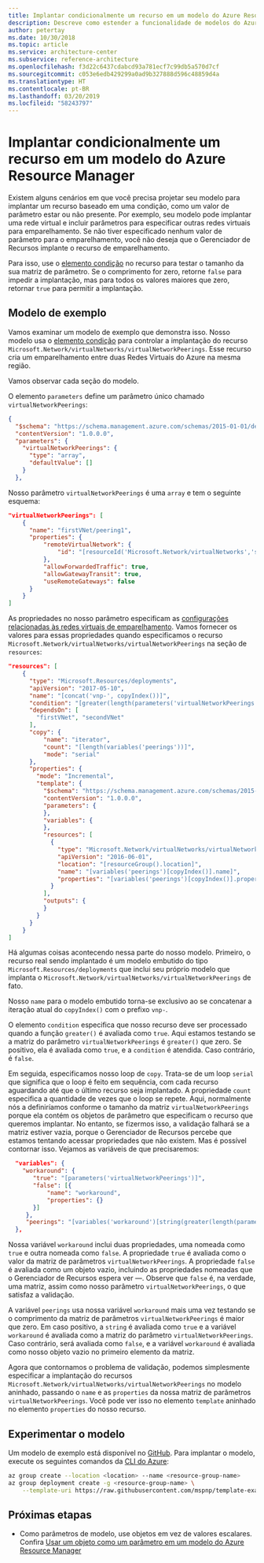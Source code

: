 ```yaml
---
title: Implantar condicionalmente um recurso em um modelo do Azure Resource Manager
description: Descreve como estender a funcionalidade de modelos do Azure Resource Manager para implantar condicionalmente um recurso dependendo do valor de um parâmetro.
author: petertay
ms.date: 10/30/2018
ms.topic: article
ms.service: architecture-center
ms.subservice: reference-architecture
ms.openlocfilehash: f3d22c6437cdabcd93a781ecf7c99db5a570d7cf
ms.sourcegitcommit: c053e6edb429299a0ad9b327888d596c48859d4a
ms.translationtype: HT
ms.contentlocale: pt-BR
ms.lasthandoff: 03/20/2019
ms.locfileid: "58243797"
---
```

# <a name="conditionally-deploy-a-resource-in-an-azure-resource-manager-template"></a>Implantar condicionalmente um recurso em um modelo do Azure Resource Manager

Existem alguns cenários em que você precisa projetar seu modelo para implantar um recurso baseado em uma condição, como um valor de parâmetro estar ou não presente. Por exemplo, seu modelo pode implantar uma rede virtual e incluir parâmetros para especificar outras redes virtuais para emparelhamento. Se não tiver especificado nenhum valor de parâmetro para o emparelhamento, você não deseja que o Gerenciador de Recursos implante o recurso de emparelhamento.

Para isso, use o [elemento condição][azure-resource-manager-condition] no recurso para testar o tamanho da sua matriz de parâmetro. Se o comprimento for zero, retorne `false` para impedir a implantação, mas para todos os valores maiores que zero, retornar `true` para permitir a implantação.

## <a name="example-template"></a>Modelo de exemplo

Vamos examinar um modelo de exemplo que demonstra isso. Nosso modelo usa o [elemento condição][azure-resource-manager-condition] para controlar a implantação do recurso `Microsoft.Network/virtualNetworks/virtualNetworkPeerings`. Esse recurso cria um emparelhamento entre duas Redes Virtuais do Azure na mesma região.

Vamos observar cada seção do modelo.

O elemento `parameters` define um parâmetro único chamado `virtualNetworkPeerings`:

```json
{
  "$schema": "https://schema.management.azure.com/schemas/2015-01-01/deploymentTemplate.json#",
  "contentVersion": "1.0.0.0",
  "parameters": {
    "virtualNetworkPeerings": {
      "type": "array",
      "defaultValue": []
    }
  },
```

Nosso parâmetro `virtualNetworkPeerings` é uma `array` e tem o seguinte esquema:

```json
"virtualNetworkPeerings": [
    {
      "name": "firstVNet/peering1",
      "properties": {
          "remoteVirtualNetwork": {
              "id": "[resourceId('Microsoft.Network/virtualNetworks','secondVNet')]"
          },
          "allowForwardedTraffic": true,
          "allowGatewayTransit": true,
          "useRemoteGateways": false
      }
    }
]
```

As propriedades no nosso parâmetro especificam as [configurações relacionadas às redes virtuais de emparelhamento][vnet-peering-resource-schema]. Vamos fornecer os valores para essas propriedades quando especificamos o recurso `Microsoft.Network/virtualNetworks/virtualNetworkPeerings` na seção de `resources`:

```json
"resources": [
    {
      "type": "Microsoft.Resources/deployments",
      "apiVersion": "2017-05-10",
      "name": "[concat('vnp-', copyIndex())]",
      "condition": "[greater(length(parameters('virtualNetworkPeerings')), 0)]",
      "dependsOn": [
        "firstVNet", "secondVNet"
      ],
      "copy": {
          "name": "iterator",
          "count": "[length(variables('peerings'))]",
          "mode": "serial"
      },
      "properties": {
        "mode": "Incremental",
        "template": {
          "$schema": "https://schema.management.azure.com/schemas/2015-01-01/deploymentTemplate.json#",
          "contentVersion": "1.0.0.0",
          "parameters": {
          },
          "variables": {
          },
          "resources": [
            {
              "type": "Microsoft.Network/virtualNetworks/virtualNetworkPeerings",
              "apiVersion": "2016-06-01",
              "location": "[resourceGroup().location]",
              "name": "[variables('peerings')[copyIndex()].name]",
              "properties": "[variables('peerings')[copyIndex()].properties]"
            }
          ],
          "outputs": {
          }
        }
      }
    }
]
```

Há algumas coisas acontecendo nessa parte do nosso modelo. Primeiro, o recurso real sendo implantado é um modelo embutido do tipo `Microsoft.Resources/deployments` que inclui seu próprio modelo que implanta o `Microsoft.Network/virtualNetworks/virtualNetworkPeerings` de fato.

Nosso `name` para o modelo embutido torna-se exclusivo ao se concatenar a iteração atual do `copyIndex()` com o prefixo `vnp-`.

O elemento `condition` especifica que nosso recurso deve ser processado quando a função `greater()` é avaliada como `true`. Aqui estamos testando se a matriz do parâmetro `virtualNetworkPeerings` é `greater()` que zero. Se positivo, ela é avaliada como `true`, e a `condition` é atendida. Caso contrário, é `false`.

Em seguida, especificamos nosso loop de `copy`. Trata-se de um loop `serial` que significa que o loop é feito em sequência, com cada recurso aguardando até que o último recurso seja implantado. A propriedade `count` especifica a quantidade de vezes que o loop se repete. Aqui, normalmente nós a definiríamos conforme o tamanho da matriz `virtualNetworkPeerings` porque ela contém os objetos de parâmetro que especificam o recurso que queremos implantar. No entanto, se fizermos isso, a validação falhará se a matriz estiver vazia, porque o Gerenciador de Recursos percebe que estamos tentando acessar propriedades que não existem. Mas é possível contornar isso. Vejamos as variáveis de que precisaremos:

```json
  "variables": {
    "workaround": {
       "true": "[parameters('virtualNetworkPeerings')]",
       "false": [{
           "name": "workaround",
           "properties": {}
       }]
     },
     "peerings": "[variables('workaround')[string(greater(length(parameters('virtualNetworkPeerings')), 0))]]"
  },
```

Nossa variável `workaround` inclui duas propriedades, uma nomeada como `true` e outra nomeada como `false`. A propriedade `true` é avaliada como o valor da matriz de parâmetros `virtualNetworkPeerings`. A propriedade `false` é avaliada como um objeto vazio, incluindo as propriedades nomeadas que o Gerenciador de Recursos espera ver &mdash;. Observe que `false` é, na verdade, uma matriz, assim como nosso parâmetro `virtualNetworkPeerings`, o que satisfaz a validação.

A variável `peerings` usa nossa variável `workaround` mais uma vez testando se o comprimento da matriz de parâmetros `virtualNetworkPeerings` é maior que zero. Em caso positivo, a `string` é avaliada como `true` e a variável `workaround` é avaliada como a matriz do parâmetro `virtualNetworkPeerings`. Caso contrário, será avaliada como `false`, e a variável `workaround` é avaliada como nosso objeto vazio no primeiro elemento da matriz.

Agora que contornamos o problema de validação, podemos simplesmente especificar a implantação do recursos `Microsoft.Network/virtualNetworks/virtualNetworkPeerings` no modelo aninhado, passando o `name` e as `properties` da nossa matriz de parâmetros `virtualNetworkPeerings`. Você pode ver isso no elemento `template` aninhado no elemento `properties` do nosso recurso.

## <a name="try-the-template"></a>Experimentar o modelo

Um modelo de exemplo está disponível no [GitHub][github]. Para implantar o modelo, execute os seguintes comandos da [CLI do Azure][cli]:

```bash
az group create --location <location> --name <resource-group-name>
az group deployment create -g <resource-group-name> \
    --template-uri https://raw.githubusercontent.com/mspnp/template-examples/master/example2-conditional/deploy.json
```

## <a name="next-steps"></a>Próximas etapas

* Como parâmetros de modelo, use objetos em vez de valores escalares. Confira [Usar um objeto como um parâmetro em um modelo do Azure Resource Manager](./objects-as-parameters.md)

<!-- links -->
[azure-resource-manager-condition]: /azure/azure-resource-manager/resource-manager-templates-resources#condition
[azure-resource-manager-variable]: /azure/azure-resource-manager/resource-group-authoring-templates#variables
[vnet-peering-resource-schema]: /azure/templates/microsoft.network/virtualnetworks/virtualnetworkpeerings
[cli]: /cli/azure/?view=azure-cli-latest
[github]: https://github.com/mspnp/template-examples
